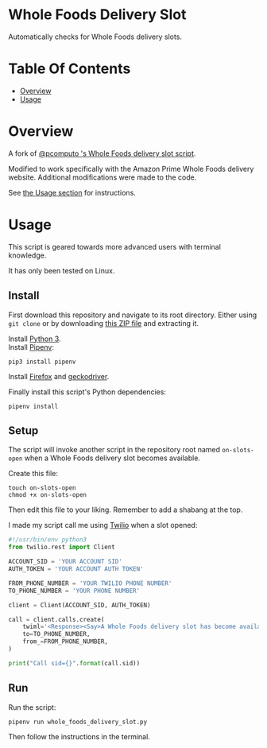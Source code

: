 # Whole Foods Delivery Slot
Automatically checks for Whole Foods delivery slots.

# Table Of Contents
- [Overview](#overview)
- [Usage](#usage)

# Overview
A fork of [@pcomputo 's Whole Foods delivery slot script](https://github.com/pcomputo/Whole-Foods-Delivery-Slot).

Modified to work specifically with the Amazon Prime Whole Foods delivery 
website. Additional modifications were made to the code.

See [the Usage section](#usage) for instructions.

# Usage
This script is geared towards more advanced users with terminal knowledge.

It has only been tested on Linux.

## Install
First download this repository and navigate to its root directory. Either using 
`git clone` or by downloading [this ZIP file](https://github.com/Noah-Huppert/Whole-Foods-Delivery-Slot/archive/master.zip)
and extracting it.

Install [Python 3](https://www.python.org/).  
Install [Pipenv](https://pipenv.pypa.io/en/latest/):

```
pip3 install pipenv
```

Install [Firefox](https://www.mozilla.org/en-US/firefox/new/) and [geckodriver](https://github.com/mozilla/geckodriver).

Finally install this script's Python dependencies:

```
pipenv install
```

## Setup
The script will invoke another script in the repository root named 
`on-slots-open` when a Whole Foods delivery slot becomes available.

Create this file:

```
touch on-slots-open
chmod +x on-slots-open
```

Then edit this file to your liking. Remember to add a shabang at the top.

I made my script call me using [Twilio](https://www.twilio.com) when a 
slot opened:

```python
#!/usr/bin/env python3
from twilio.rest import Client

ACCOUNT_SID = 'YOUR ACCOUNT SID'
AUTH_TOKEN = 'YOUR ACCOUNT AUTH TOKEN'

FROM_PHONE_NUMBER = 'YOUR TWILIO PHONE NUMBER'
TO_PHONE_NUMBER = 'YOUR PHONE NUMBER'

client = Client(ACCOUNT_SID, AUTH_TOKEN)

call = client.calls.create(
    twiml='<Response><Say>A Whole Foods delivery slot has become available, login to the Whole Foods Delivery site quickly to place your order!</Say></Response>',
    to=TO_PHONE_NUMBER,
    from_=FROM_PHONE_NUMBER,
)

print("Call sid={}".format(call.sid))
```

## Run
Run the script:

```
pipenv run whole_foods_delivery_slot.py
```

Then follow the instructions in the terminal.
